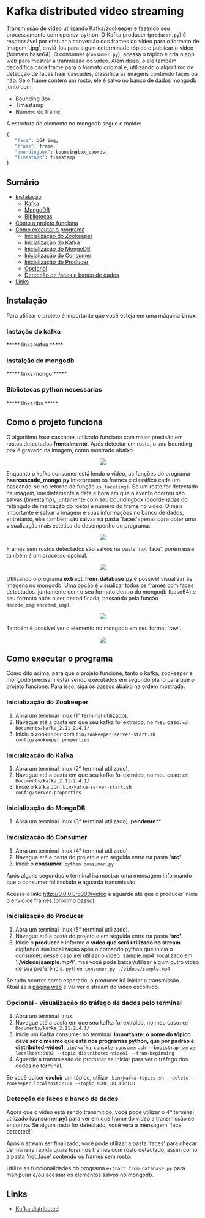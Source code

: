 # Kafka distributed video streaming

Transmissão de vídeo utilizando Kafka/zookeeper e fazendo seu processamento com opencv-python.
O Kafka producer (```producer.py```) é responsável por efetuar a conversão dos frames do video para o formato de imagem '.jpg', enviá-los para algum determinado tópico e publicar o vídeo (formato base64). O consumer (```consumer.py```), acessa o tópico e cria o app web para mostrar a tranmissão do vídeo. Além disso, o ele também decodifica cada frame para o formato original e, utilizando o algoritimo de detecção de faces haar cascades, classifica as imagens contendo faces ou não. Se o frame contém um rosto, ele é salvo no banco de dados mongodb junto com:

- Bounding Box
- Timestamp
- Número do frame

A estrutura do elemento no mongodb segue o molde:

 ```python
 {
	"face": b64_img,
	"frame": frame,
	"boundingbox": boundingbox_coords,
	"timestamp": timestamp
} 
``` 

## Sumário

- [Instalação](#Instalação)
    - [Kafka](#instação-do-kafka)
    - [MongoDB](#instalção-do-mongodb)
    - [Bibliotecas](#bibliotecas-python-necessárias)
- [Como o projeto funciona](#como-o-projeto-funciona)
- [Como executar o programa](#como-executar-o-programa)
    - [Inicialização do Zookeeper](#inicialização-do-zookeeper)
    - [Inicialização do Kafka](#inicialização-do-kafka)
    - [Inicialização do MongoDB](#inicialização-do-mongoDB)
    - [Inicialização do Consumer](#inicialização-do-consumer)
    - [Inicialização do Producer](#inicialização-do-producer)
    - [Opcional](#opcional:-visualização-do-tráfego-de-dados-pelo-terminal)
    - [Detecção de faces e banco de dados](#detecção-de-faces-e-banco-de-dados)
- [Links](#links)

## Instalação

Para utilizar o projeto é importante que você esteja em uma máquina **Linux**.

### Instação do kafka

***** links kafka *****

### Instalção do mongodb

***** links mongo *****

### Bibliotecas python necessárias

***** links libs *****

## Como o projeto funciona

O algoritimo haar cascades utilizado funciona com maior precisão em rostos detectados **frontalmente**. Após detectar um rosto, o seu bounding box é gravado na imagem, como mostrado abaixo.

<p align="center">
  <img src="./screenshot/fronta_face_haar_ex.jpeg">
</p>

Enquanto o kafka consumer está lendo o vídeo, as funções do programa **haarcascade_mongo.py** interpretam os frames e classifica cada um baseando-se no retorno da função ```is_face(img)```. Se um rosto for detectado na imagem, imediatamente a data e hora em que o evento ocorreu são salvas (timestamp), juntamente com seu boundingbox (coordenadas do retângulo de marcação do rosto) e número do frame no vídeo. O mais importante é salvar a imagem e suas informações no banco de dados, entretanto, elas também são salvas na pasta 'faces'apenas para obter uma visualização mais estética do desempenho do programa. 

<p align="center">
  <img src="./screenshot/faces_folder_ex.jpeg">
</p>

Frames sem rostos detectados são salvos na pasta 'not_face', porém esse também é um processo opcinal.

<p align="center">
  <img src="./screenshot/not_face_folder.jpeg">
</p>

Utilizando o programa **extract_from_database.py** é possível visualizar às imagens no mongodb. Uma opção é visualizar todos os frames com faces detectados, juntamente com o seu formato dentro do mongodb (base64) e seu formato após o ser decodificada, passando pela função ```decode_img(encoded_img)```.

<p align="center">
  <img src="./screenshot/types_extract.jpeg">
</p>

Também é possível ver o elemento no mongodb em seu format 'raw'.

<p align="center">
  <img src="./screenshot/elementoNomongo.jpeg">
</p>

## Como executar o programa

Como dito acima, para que o projeto funcione, tanto o kafka, zookeeper e mongodb precisam estar sendo executados em segundo plano para que o projeto funcione. Para isso, siga os passos abaixo na ordem mostrada.

### Inicialização do Zookeeper

1. Abra um terminal linux (1° terminal utilizado).
2. Navegue até a pasta em que seu kafka foi extraido, no meu caso: ```cd Documents/kafka_2.11-2.4.1/```
3. Inicie o zookeeper com ```bin/zookeeper-server-start.sh config/zookeeper.properties```

### Inicialização do Kafka

1. Abra um terminal linux (2° terminal utilizado).
2. Navegue até a pasta em que seu kafka foi extraido, no meu caso: ```cd Documents/kafka_2.11-2.4.1/```
3. Inicie o kafka com ```bin/kafka-server-start.sh config/server.properties```

### Inicialização do MongoDB

1. Abra um terminal linux (3° terminal utilizado).
****pendente******

### Inicialização do Consumer

1. Abra um terminal linux (4° terminal utilizado).
2. Navegue até a pasta do projeto e em seguida entre na pasta **'src'**.
3. Inicie o **consumer**. ```python consumer.py```

Após alguns segundos o terminal irá mostrar uma mensagem informando que o consumer foi iniciado e aguarda transmissão.

Acesse o link:  http://0.0.0.0:5000/video e aguarde até que o producer inicie o envio de frames (próximo passo).

### Inicialização do Producer

1. Abra um terminal linux (5° terminal utilizado).
2. Navegue até a pasta do projeto e em seguida entre na pasta **'src'**.
3. Inicie o **producer** e informe o **vídeo que será utilizado no stream** digitando sua localização após o comando python que inicia o consumer, nesse caso irei utilizar o vídeo 'sample.mp4' localizado em '**./videos/sample.mp4**', mas você pode baixar/utilizar algum outro vídeo de sua preferência. ```python consumer.py ./videos/sample.mp4```

Se tudo ocorrer como esperado, o producer irá iniciar a transmissão. 
Atualize a [página web](http://0.0.0.0:5000/video) e vai ver o stream do vídeo escolhido.

### Opcional - visualização do tráfego de dados pelo terminal

1. Abra um terminal linux.
2. Navegue até a pasta em que seu kafka foi extraido, no meu caso: ```cd Documents/kafka_2.11-2.4.1/```
4. Inicie um Kafka consumer no terminal. **Importante: o nome do tópico deve ser o mesmo que está nos programas python, que por padrão é: distributed-video1**. ```bin/kafka-console-consumer.sh --bootstrap-server localhost:9092 --topic distributed-video1 --from-beginning```
5. Aguarde a transmissão do producer se iniciar para ver o tráfego dos dados no terminal.

Se você quiser **excluir** um tópico, utilize ``` bin/kafka-topics.sh --delete --zookeeper localhost:2181 --topic NOME_DO_TÓPICO```

### Detecção de faces e banco de dados

Agora que o vídeo está sendo transmitido, você pode utilizar o 4° terminal utilizado (**consumer.py**) para ver em que frame do vídeo a transmissão se encontra. Se algum rosto for detectado, você verá a mensagem 'face detected!'.

Após o stream ser finalizado, você pode utilizar a pasta 'faces' para checar de maneira rápida quais foram os frames com rosto detectado, assim como a pasta 'not_face' contendo os frames sem rosto.

Utilize as funcionalidades do programa ```extract_from_database.py``` para manipular e/ou acessar os elementos salvos no mongodb.

## Links

* [Kafka distributed](https://medium.com/@kevin.michael.horan/distributed-video-streaming-with-python-and-kafka-551de69fe1dd)
